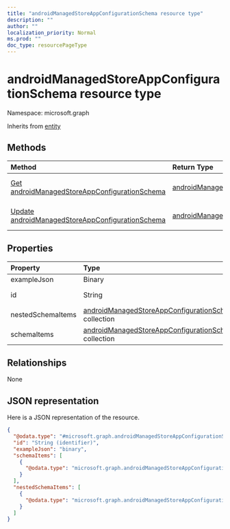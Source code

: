 ```yaml
---
title: "androidManagedStoreAppConfigurationSchema resource type"
description: ""
author: ""
localization_priority: Normal
ms.prod: ""
doc_type: resourcePageType
---
```


# androidManagedStoreAppConfigurationSchema resource type


Namespace: microsoft.graph




Inherits from [entity](../resources/entity.md)

## Methods
|Method|Return Type|Description|
|:---|:---|:---|
|[Get androidManagedStoreAppConfigurationSchema](../api/androidmanagedstoreappconfigurationschema-get.md)|[androidManagedStoreAppConfigurationSchema](../resources/androidmanagedstoreappconfigurationschema.md)|Read properties and relationships of the [androidManagedStoreAppConfigurationSchema](../resources/androidmanagedstoreappconfigurationschema.md) object.|
|[Update androidManagedStoreAppConfigurationSchema](../api/androidmanagedstoreappconfigurationschema-update.md)|[androidManagedStoreAppConfigurationSchema](../resources/androidmanagedstoreappconfigurationschema.md)|Update the properties of a [androidManagedStoreAppConfigurationSchema](../resources/androidmanagedstoreappconfigurationschema.md) object.|

## Properties
|Property|Type|Description|
|:---|:---|:---|
|exampleJson|Binary||
|id|String| Inherited from [entity](../resources/entity.md)|
|nestedSchemaItems|[androidManagedStoreAppConfigurationSchemaItem](../resources/androidmanagedstoreappconfigurationschemaitem.md) collection||
|schemaItems|[androidManagedStoreAppConfigurationSchemaItem](../resources/androidmanagedstoreappconfigurationschemaitem.md) collection||

## Relationships
None

## JSON representation
Here is a JSON representation of the resource.
<!-- {
  "blockType": "resource",
  "keyProperty": "id",
  "@odata.type": "microsoft.graph.androidManagedStoreAppConfigurationSchema",
  "baseType": "microsoft.graph.entity",
  "openType": false
}
-->
``` json
{
  "@odata.type": "#microsoft.graph.androidManagedStoreAppConfigurationSchema",
  "id": "String (identifier)",
  "exampleJson": "binary",
  "schemaItems": [
    {
      "@odata.type": "microsoft.graph.androidManagedStoreAppConfigurationSchemaItem"
    }
  ],
  "nestedSchemaItems": [
    {
      "@odata.type": "microsoft.graph.androidManagedStoreAppConfigurationSchemaItem"
    }
  ]
}
```

